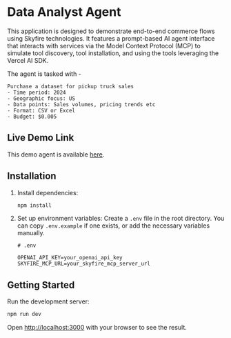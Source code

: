 # Data Analyst Agent

This application is designed to demonstrate end-to-end commerce flows using Skyfire technologies. It features a prompt-based AI agent interface that interacts with services via the Model Context Protocol (MCP) to simulate tool discovery, tool installation, and using the tools leveraging the Vercel AI SDK.

The agent is tasked with -
```
Purchase a dataset for pickup truck sales
- Time period: 2024
- Geographic focus: US
- Data points: Sales volumes, pricing trends etc
- Format: CSV or Excel
- Budget: $0.005
``` 

## Live Demo Link
This demo agent is available [here](https://data-analyst-agent-demo-74464367970.us-central1.run.app).

## Installation

1.  Install dependencies:
    ```bash
    npm install
    ```
2.  Set up environment variables:
    Create a `.env` file in the root directory. You can copy `.env.example` if one exists, or add the necessary variables manually.

    ```
    # .env

    OPENAI_API_KEY=your_openai_api_key
    SKYFIRE_MCP_URL=your_skyfire_mcp_server_url
    ```

## Getting Started

Run the development server:

```bash
npm run dev
```

Open [http://localhost:3000](http://localhost:3000) with your browser to see the result.